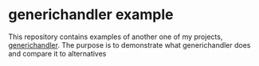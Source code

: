 # generichandler example

This repository contains examples of another one of my projects, [generichandler](https://github.com/Isnor/generichandler). The purpose is to demonstrate what generichandler does
and compare it to alternatives